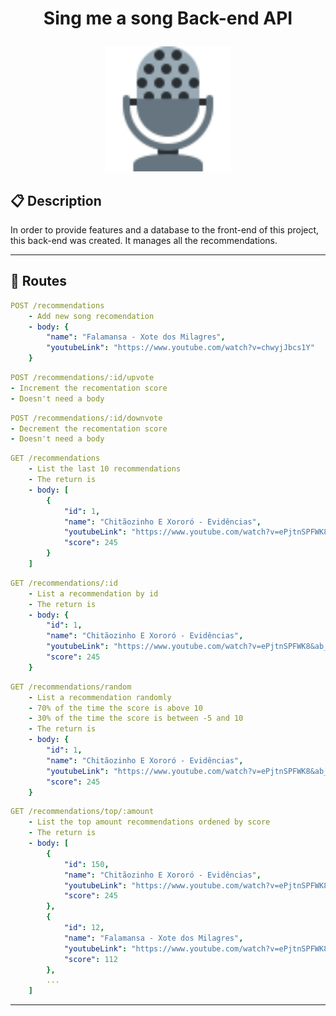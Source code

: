 # <p align = "center"> Sing me a song Back-end API</p>

<p align="center">
   <img src="../microphone.svg" alt="microphone" height="200"/>
</p>

## :clipboard: Description

In order to provide features and a database to the front-end of this project, this back-end was created. It manages all the recommendations.

---

## :rocket: Routes

```yml
POST /recommendations
    - Add new song recomendation
    - body: {
        "name": "Falamansa - Xote dos Milagres",
        "youtubeLink": "https://www.youtube.com/watch?v=chwyjJbcs1Y"
    }
```

```yml
POST /recommendations/:id/upvote
- Increment the recomentation score
- Doesn't need a body
```

```yml
POST /recommendations/:id/downvote
- Decrement the recomentation score
- Doesn't need a body
```

```yml
GET /recommendations
    - List the last 10 recommendations
    - The return is
    - body: [
        {
            "id": 1,
            "name": "Chitãozinho E Xororó - Evidências",
            "youtubeLink": "https://www.youtube.com/watch?v=ePjtnSPFWK8&ab_channel=CHXVEVO",
            "score": 245
        }
    ]
```

```yml
GET /recommendations/:id
    - List a recommendation by id
    - The return is
    - body: {
        "id": 1,
        "name": "Chitãozinho E Xororó - Evidências",
        "youtubeLink": "https://www.youtube.com/watch?v=ePjtnSPFWK8&ab_channel=CHXVEVO",
        "score": 245
    }
```

```yml
GET /recommendations/random
    - List a recommendation randomly
    - 70% of the time the score is above 10
    - 30% of the time the score is between -5 and 10
    - The return is
    - body: {
        "id": 1,
        "name": "Chitãozinho E Xororó - Evidências",
        "youtubeLink": "https://www.youtube.com/watch?v=ePjtnSPFWK8&ab_channel=CHXVEVO",
        "score": 245
    }
```

```yml
GET /recommendations/top/:amount
    - List the top amount recommendations ordened by score
    - The return is
    - body: [
        {
            "id": 150,
            "name": "Chitãozinho E Xororó - Evidências",
            "youtubeLink": "https://www.youtube.com/watch?v=ePjtnSPFWK8&ab_channel=CHXVEVO",
            "score": 245
        },
        {
            "id": 12,
            "name": "Falamansa - Xote dos Milagres",
            "youtubeLink": "https://www.youtube.com/watch?v=ePjtnSPFWK8&ab_channel=CHXVEVO",
            "score": 112
        },
        ...
    ]
```

---
